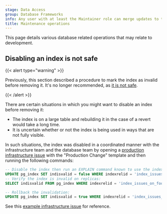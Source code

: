 ```yaml
---
stage: Data Access
group: Database Frameworks
info: Any user with at least the Maintainer role can merge updates to this content. For details, see https://docs.gitlab.com/development/development_processes/#development-guidelines-review.
title: Maintenance operations
---
```


This page details various database related operations that may relate to development.

## Disabling an index is not safe

{{< alert type="warning" >}}

Previously, this section described a procedure to mark the index as invalid before removing it.
It's no longer recommended, as [it is not safe](https://gitlab.com/groups/gitlab-org/-/epics/11543#note_1570734906).

{{< /alert >}}

There are certain situations in which you might want to disable an index before removing it:

- The index is on a large table and rebuilding it in the case of a revert would take a long time.
- It is uncertain whether or not the index is being used in ways that are not fully visible.

In such situations, the index was disabled in a coordinated manner with
the infrastructure team and the database team
by opening a [production infrastructure issue](https://gitlab.com/gitlab-com/gl-infra/production/-/issues/new)
with the "Production Change" template and
then running the following commands:

```sql
-- Disable the index then run an EXPLAIN command known to use the index:
UPDATE pg_index SET indisvalid = false WHERE indexrelid = 'index_issues_on_foo'::regclass;
-- Verify the index is invalid on replicas:
SELECT indisvalid FROM pg_index WHERE indexrelid = 'index_issues_on_foo'::regclass;

-- Rollback the invalidation:
UPDATE pg_index SET indisvalid = true WHERE indexrelid = 'index_issues_on_foo'::regclass;
```

See this [example infrastructure issue](https://gitlab.com/gitlab-com/gl-infra/production/-/issues/2795) for reference.
